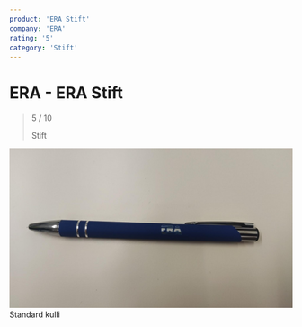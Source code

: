 ```yaml
---
product: 'ERA Stift'
company: 'ERA'
rating: '5'
category: 'Stift'
---
```


# ERA - ERA Stift
>
> 5 / 10
>
> Stift

![ERA Stift](./assets/era-era-stift-dab692d6-6e27-4e32-9082-2b1febc0960a.jpg)
Standard kulli
